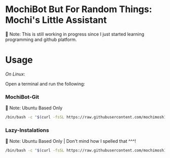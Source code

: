 # MochiBot But For Random Things: Mochi's Little Assistant

📝 Note: This is still working in progress since I just started learning programming and github platform.

# **Usage**

_On Linux_: 

Open a terminal and run the following:

### MochiBot-Git 

📝 Note: Ubuntu Based Only

```bash
/bin/bash -c "$(curl -fsSL https://raw.githubusercontent.com/mochimosh101/Random-Scripts/main/MochiBot-Git/Add-Push-Commit_MochiBot-Git.sh)"
```

### Lazy-Instalations 

📝 Note: Ubuntu Based Only | Don't mind how I spelled that ^^^!

```bash
/bin/bash -c "$(curl -fsSL https://raw.githubusercontent.com/mochimosh101/Random-Scripts/main/Lazy%20Me/lazy-instalations.sh)"
```


